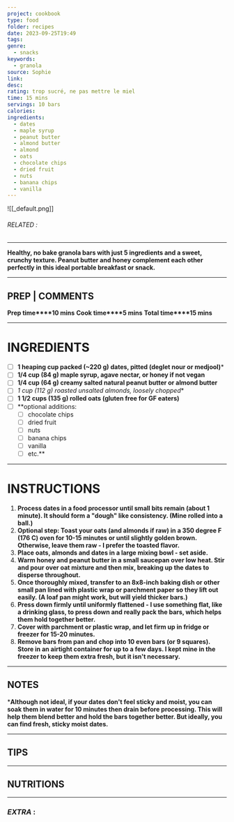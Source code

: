 ```yaml
---
project: cookbook
type: food
folder: recipes
date: 2023-09-25T19:49
tags: 
genre:
  - snacks
keywords:
  - granola
source: Sophie
link: 
desc: 
rating: trop sucré, ne pas mettre le miel
time: 15 mins
servings: 10 bars
calories: 
ingredients:
  - dates
  - maple syrup
  - peanut butter
  - almond butter
  - almond
  - oats
  - chocolate chips
  - dried fruit
  - nuts
  - banana chips
  - vanilla
---
```


![[_default.png]]
###### *RELATED* : 
---
**Healthy, no bake granola bars with just 5 ingredients and a sweet, crunchy texture. Peanut butter and honey complement each other perfectly in this ideal portable breakfast or snack.**

---
## PREP | COMMENTS

**Prep time****10 mins**
**Cook time****5 mins**
**Total time****15 mins**

---
# INGREDIENTS

- [ ] **1 heaping cup packed (~220 g) dates, pitted (deglet nour or medjool)***
- [ ] **1/4 cup (84 g) maple syrup, agave nectar, or honey if not vegan**
- [ ] **1/4 cup (64 g) creamy salted natural peanut butter or almond butter**
- [ ] **1 cup (112 g) roasted unsalted almonds*, loosely chopped**
- [ ] **1 1/2 cups (135 g) rolled oats (gluten free for GF eaters)**
- [ ] **optional additions: 
	- [ ] chocolate chips
	- [ ] dried fruit
	- [ ] nuts
	- [ ] banana chips
	- [ ] vanilla
	- [ ] etc.**

---
# INSTRUCTIONS

1. **Process dates in a food processor until small bits remain (about 1 minute). It should form a "dough" like consistency. (Mine rolled into a ball.)**
2. **Optional step: Toast your oats (and almonds if raw) in a 350 degree F (176 C) oven for 10-15 minutes or until slightly golden brown. Otherwise, leave them raw - I prefer the toasted flavor.**
3. **Place oats, almonds and dates in a large mixing bowl - set aside.**
4. **Warm honey and peanut butter in a small saucepan over low heat. Stir and pour over oat mixture and then mix, breaking up the dates to disperse throughout.**
5. **Once thoroughly mixed, transfer to an 8x8-inch baking dish or other small pan lined with plastic wrap or parchment paper so they lift out easily. (A loaf pan might work, but will yield thicker bars.)**
6. **Press down firmly until uniformly flattened - I use something flat, like a drinking glass, to press down and really pack the bars, which helps them hold together better.**
7. **Cover with parchment or plastic wrap, and let firm up in fridge or freezer for 15-20 minutes.**
8. **Remove bars from pan and chop into 10 even bars (or 9 squares). Store in an airtight container for up to a few days. I kept mine in the freezer to keep them extra fresh, but it isn't necessary.**

---
## NOTES

***Although not ideal, if your dates don't feel sticky and moist, you can soak them in water for 10 minutes then drain before processing. This will help them blend better and hold the bars together better. But ideally, you can find fresh, sticky moist dates.**

---
## TIPS



---
## NUTRITIONS



---
### *EXTRA* :



